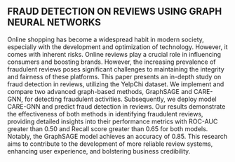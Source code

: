 ## FRAUD DETECTION ON REVIEWS USING GRAPH NEURAL NETWORKS

Online shopping has become a widespread habit in modern society, especially with the development and optimization of technology. However, it comes with inherent risks. Online reviews play a crucial role in influencing consumers and boosting brands. However, the increasing prevalence of fraudulent reviews poses significant challenges to maintaining the integrity and fairness of these platforms. This paper presents an in-depth study on fraud detection in reviews, utilizing the YelpChi dataset. We implement and compare two advanced graph-based methods, GraphSAGE and CARE-GNN, for detecting fraudulent activities. Subsequently, we deploy model CARE-GNN and predict fraud detection in reviews. Our results demonstrate the effectiveness of both methods in identifying fraudulent reviews, providing detailed insights into their performance metrics with ROC-AUC greater than 0.50 and Recall score greater than 0.65 for both models. Notably, the GraphSAGE model achieves an accuracy of 0.85. This research aims to contribute to the development of more reliable review systems, enhancing user experience, and bolstering business credibility.
